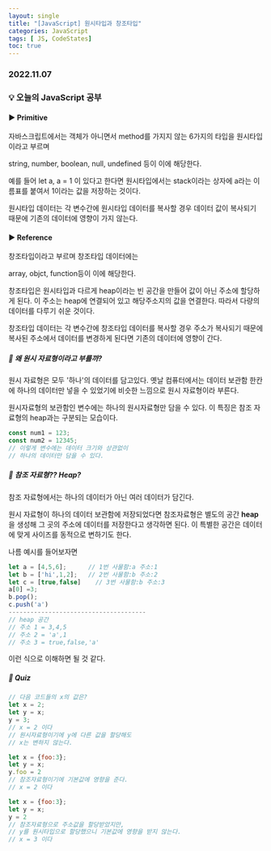 ```yaml
---
layout: single
title: "[JavaScript] 원시타입과 창조타입"
categories: JavaScript
tags: [ JS, CodeStates]
toc: true
---
```


### 2022.11.07

### 💡  오늘의 JavaScript 공부 

#### ▶️ Primitive

자바스크립트에서는 객체가 아니면서 method를 가지지 않는 6가지의 타입을 원시타입이라고 부르며

string, number, boolean, null, undefined 등이 이에 해당한다. 

예를 들어 let a, a = 1 이 있다고 한다면 원시타입에서는 stack이라는 상자에 a라는 이름표를 붙여서 1이라는 값을 저장하는 것이다. 

원시타입 데이터는 각 변수간에 원시타입 데이터를 복사할 경우 데이터 값이 복사되기 때문에 기존의 데이터에 영향이 가지 않는다. 



#### ▶️ Reference

창조타입이라고 부르며 창조타입 데이터에는 

array, objct, function등이 이에 해당한다. 

창조타입은 원시타입과 다르게 heap이라는 빈 공간을 만들어 값이 아닌 주소에 할당하게 된다. 이 주소는 heap에 연결되어 있고 해당주소지의 값을 연결한다.  따라서 다량의 데이터를 다루기 쉬운 것이다. 

창조타입 데이터는 각 변수간에 창조타입 데이터를 복사할 경우 주소가 복사되기 때문에 복사된 주소에서 데이터를 변경하게 된다면 기존의 데이터에 영향이 간다. 



##### 📌 왜 원시 자료형이라고 부를까? 

원시 자료형은 모두 '하나'의 데이터를 담고있다. 옛날 컴퓨터에서는 데이터 보관함 한칸에 하나의 데이터만 넣을 수 있었기에 비슷한 느낌으로 원시 자료형이라 부른다. 

원시자료형의 보관함인 변수에는 하나의 원시자료형만 담을 수 있다. 이 특징은 참조 자료형의 heap과는 구분되는 모습이다.  

```js
const num1 = 123;
const num2 = 12345;
// 이렇게 변수에는 데이터 크기와 상관없이 
// 하나의 데이터만 담을 수 있다. 
```



##### 📌 참조 자료형?? Heap? 

참조 자료형에서는 하나의 데이터가 아닌 여러 데이터가 담긴다. 

원시 자료형이 하나의 데이터 보관함에 저장되었다면 참조자료형은 별도의 공간 **heap**을 생성해 그 곳의 주소에 데이터를 저장한다고 생각하면 된다. 이 특별한 공간은 데이터에 맞게 사이즈를 동적으로 변하기도 한다. 

나름 예시를 들어보자면 

```js 
let a = [4,5,6];      // 1번 사물함:a 주소:1
let b = ['hi',1,2];   // 2번 사물함:b 주소:2
let c = [true,false]	// 3번 사물함:b 주소:3
a[0] =3;
b.pop();
c.push('a')
--------------------------------------
// heap 공간 
// 주소 1 = 3,4,5
// 주소 2 = 'a',1
// 주소 3 = true,false,'a'
```

이런 식으로 이해하면 될 것 같다. 

##### 📌 Quiz

```js
// 다음 코드들의 x의 값은?  
let x = 2;
let y = x;
y = 3;
// x = 2 이다 
// 원시자료형이기에 y에 다른 값을 할당해도 
// x는 변하지 않는다. 

let x = {foo:3};
let y = x;
y.foo = 2
// 참조자료형이기에 기본값에 영향을 준다. 
// x = 2 이다

let x = {foo:3};
let y = x;
y = 2
// 참조자료형으로 주소값을 할당받았지만,
// y를 원시타입으로 할당했으니 기본값에 영향을 받지 않는다. 
// x = 3 이다
```

